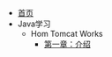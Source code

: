 <!-- _sidebar.md -->
* [首页](/)
* Java学习
    * Hom Tomcat Works
        * [第一章：介绍](Java/HowTomcatWorks/intro)
